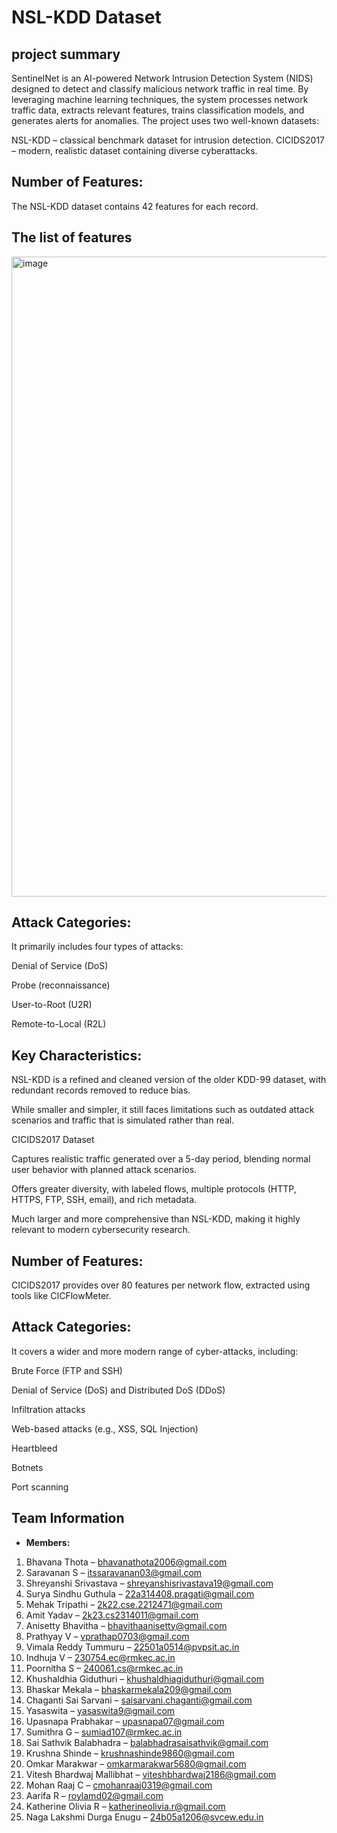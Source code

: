 # NSL-KDD Dataset
## project summary
SentinelNet is an AI-powered Network Intrusion Detection System (NIDS) designed to detect and classify malicious network traffic in real time. By leveraging machine learning techniques, the system processes network traffic data, extracts relevant features, trains classification models, and generates alerts for anomalies. The project uses two well-known datasets:

NSL-KDD – classical benchmark dataset for intrusion detection.
CICIDS2017 – modern, realistic dataset containing diverse cyberattacks.
## Number of Features:
The NSL-KDD dataset contains 42 features for each record.

## The list of features 

<img width="1536" height="1024" alt="image" src="https://github.com/user-attachments/assets/e0a78c10-d5ff-456a-bf9e-7ba9f13333b2" />


## Attack Categories:
It primarily includes four types of attacks:

Denial of Service (DoS)

Probe (reconnaissance)

User-to-Root (U2R)

Remote-to-Local (R2L)

## Key Characteristics:

NSL-KDD is a refined and cleaned version of the older KDD-99 dataset, with redundant records removed to reduce bias.

While smaller and simpler, it still faces limitations such as outdated attack scenarios and traffic that is simulated rather than real.

CICIDS2017 Dataset

Captures realistic traffic generated over a 5-day period, blending normal user behavior with planned attack scenarios.

Offers greater diversity, with labeled flows, multiple protocols (HTTP, HTTPS, FTP, SSH, email), and rich metadata.

Much larger and more comprehensive than NSL-KDD, making it highly relevant to modern cybersecurity research.


## Number of Features:
CICIDS2017 provides over 80 features per network flow, extracted using tools like CICFlowMeter.

## Attack Categories:
It covers a wider and more modern range of cyber-attacks, including:

Brute Force (FTP and SSH)

Denial of Service (DoS) and Distributed DoS (DDoS)

Infiltration attacks

Web-based attacks (e.g., XSS, SQL Injection)

Heartbleed

Botnets

Port scanning

## Team Information
- **Members:**
1. Bhavana Thota – bhavanathota2006@gmail.com  
2. Saravanan S – itssaravanan03@gmail.com  
3. Shreyanshi Srivastava – shreyanshisrivastava19@gmail.com  
4. Surya Sindhu Guthula – 22a314408.pragati@gmail.com  
5. Mehak Tripathi – 2k22.cse.2212471@gmail.com  
6. Amit Yadav – 2k23.cs2314011@gmail.com  
7. Anisetty Bhavitha – bhavithaanisetty@gmail.com  
8. Prathyay V – vprathap0703@gmail.com  
9. Vimala Reddy Tummuru – 22501a0514@pvpsit.ac.in  
10. Indhuja V – 230754.ec@rmkec.ac.in  
11. Poornitha S – 240061.cs@rmkec.ac.in  
12. Khushaldhia Giduthuri – khushaldhiagiduthuri@gmail.com  
13. Bhaskar Mekala – bhaskarmekala209@gmail.com  
14. Chaganti Sai Sarvani – saisarvani.chaganti@gmail.com  
15. Yasaswita – yasaswita9@gmail.com  
16. Upasnapa Prabhakar – upasnapa07@gmail.com  
17. Sumithra G – sumiad107@rmkec.ac.in  
18. Sai Sathvik Balabhadra – balabhadrasaisathvik@gmail.com  
19. Krushna Shinde – krushnashinde9860@gmail.com  
20. Omkar Marakwar – omkarmarakwar5680@gmail.com  
21. Vitesh Bhardwaj Mallibhat – viteshbhardwaj2186@gmail.com  
22. Mohan Raaj C – cmohanraaj0319@gmail.com  
23. Aarifa R – roylamd02@gmail.com  
24. Katherine Olivia R – katherineolivia.r@gmail.com  
25. Naga Lakshmi Durga Enugu – 24b05a1206@svcew.edu.in  

